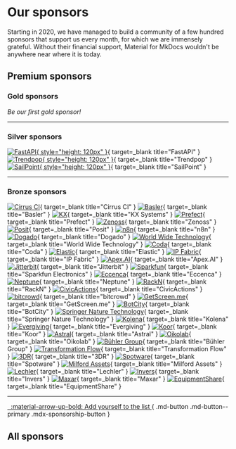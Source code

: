 # Our sponsors

Starting in 2020, we have managed to build a community of a few hundred sponsors
that support us every month, for which we are immensely grateful. Without their
financial support, Material for MkDocs wouldn't be anywhere near where it is
today.

<div class="mdx-premium" markdown>

## Premium sponsors

### Gold sponsors

_Be our first gold sponsor!_

----

### Silver sponsors

[![FastAPI]{ style="height: 120px" }](https://fastapi.tiangolo.com/){ target=_blank title="FastAPI" }
[![Trendpop]{ style="height: 120px" }](https://www.trendpop.com/){ target=_blank title="Trendpop" }
[![SailPoint]{ style="height: 120px" }](https://documentation.sailpoint.com/){ target=_blank title="SailPoint" }

----

### Bronze sponsors

[![Cirrus CI]](https://cirrus-ci.org/){ target=_blank title="Cirrus CI" }
[![Basler]](https://docs.baslerweb.com/){ target=_blank title="Basler" }
[![KX]](https://kx.com/){ target=_blank title="KX Systems" }
[![Prefect]](https://orion-docs.prefect.io/){ target=_blank title="Prefect" }
[![Zenoss]](https://zenoss.com/){ target=_blank title="Zenoss" }
[![Posit]](https://docs.posit.co){ target=_blank title="Posit" }
[![n8n]](https://n8n.io){ target=_blank title="n8n" }
[![Dogado]](https://www.dogado.de){ target=_blank title="Dogado" }
[![World Wide Technology]](https://wwt.com){ target=_blank title="World Wide Technology" }
[![Coda]](https://coda.io){ target=_blank title="Coda" }
[![Elastic]](https://elastic.co){ target=_blank title="Elastic" }
[![IP Fabric]](https://ipfabric.io/){ target=_blank title="IP Fabric" }
[![Apex.AI]](https://www.apex.ai/){ target=_blank title="Apex.AI" }
[![Jitterbit]](https://jitterbit.com/){ target=_blank title="Jitterbit" }
[![Sparkfun]](https://sparkfun.com/){ target=_blank title="Sparkfun Electronics" }
[![Eccenca]](https://eccenca.com/){ target=_blank title="Eccenca" }
[![Neptune]](https://neptune.ai/){ target=_blank title="Neptune" }
[![RackN]](https://rackn.com/){ target=_blank title="RackN" }
[![CivicActions]](https://civicactions.com/){ target=_blank title="CivicActions" }
[![bitcrowd]](https://bitcrowd.net/){ target=_blank title="bitcrowd" }
[![GetScreen.me]](https://getscreen.me/){ target=_blank title="GetScreen.me" }
[![BotCity]](https://botcity.dev/){ target=_blank title="BotCity" }
[![Springer Nature Technology]](https://www.springernature.com/gp){ target=_blank title="Springer Nature Technology" }
[![Kolena]](https://kolena.io/){ target=_blank title="Kolena" }
[![Evergiving]](https://www.evergiving.com/){ target=_blank title="Evergiving" }
[![Koor]](https://koor.tech/){ target=_blank title="Koor" }
[![Astral]](https://astral.sh/){ target=_blank title="Astral" }
[![Oikolab]](https://oikolab.com/){ target=_blank title="Oikolab" }
[![Bühler Group]](https://www.buhlergroup.com/){ target=_blank title="Bühler Group" }
[![Transformation Flow]](https://transformationflow.io/){ target=_blank title="Transformation Flow" }
[![3DR]](https://3dr.com/){ target=_blank title="3DR" }
[![Spotware]](https://spotware.com/){ target=_blank title="Spotware" }
[![Milford Assets]](https://milfordasset.com/){ target=_blank title="Milford Assets" }
[![Lechler]](https://www.lechler.com/){ target=_blank title="Lechler" }
[![Invers]](https://invers.com/){ target=_blank title="Invers" }
[![Maxar]](https://maxar.com/){ target=_blank title="Maxar" }
[![EquipmentShare]](https://www.equipmentshare.com/){ target=_blank title="EquipmentShare" }

</div>

  [FastAPI]: https://raw.githubusercontent.com/squidfunk/mkdocs-material/master/.github/assets/sponsors/sponsor-fastapi.png
  [Trendpop]: https://raw.githubusercontent.com/squidfunk/mkdocs-material/master/.github/assets/sponsors/sponsor-trendpop.png
  [Cirrus CI]: https://raw.githubusercontent.com/squidfunk/mkdocs-material/master/.github/assets/sponsors/sponsor-cirrus-ci.png
  [Basler]: https://raw.githubusercontent.com/squidfunk/mkdocs-material/master/.github/assets/sponsors/sponsor-basler.png
  [KX]: https://raw.githubusercontent.com/squidfunk/mkdocs-material/master/.github/assets/sponsors/sponsor-kx.png
  [Prefect]: https://raw.githubusercontent.com/squidfunk/mkdocs-material/master/.github/assets/sponsors/sponsor-prefect.png
  [Zenoss]: https://raw.githubusercontent.com/squidfunk/mkdocs-material/master/.github/assets/sponsors/sponsor-zenoss.png
  [Posit]: https://raw.githubusercontent.com/squidfunk/mkdocs-material/master/.github/assets/sponsors/sponsor-posit.png
  [n8n]: https://raw.githubusercontent.com/squidfunk/mkdocs-material/master/.github/assets/sponsors/sponsor-n8n.png
  [Dogado]: https://raw.githubusercontent.com/squidfunk/mkdocs-material/master/.github/assets/sponsors/sponsor-dogado.png
  [World Wide Technology]: https://raw.githubusercontent.com/squidfunk/mkdocs-material/master/.github/assets/sponsors/sponsor-wwt.png
  [Coda]: https://raw.githubusercontent.com/squidfunk/mkdocs-material/master/.github/assets/sponsors/sponsor-coda.png
  [Elastic]: https://raw.githubusercontent.com/squidfunk/mkdocs-material/master/.github/assets/sponsors/sponsor-elastic.png
  [IP Fabric]: https://raw.githubusercontent.com/squidfunk/mkdocs-material/master/.github/assets/sponsors/sponsor-ip-fabric.png
  [Apex.AI]: https://raw.githubusercontent.com/squidfunk/mkdocs-material/master/.github/assets/sponsors/sponsor-apex-ai.png
  [Jitterbit]: https://raw.githubusercontent.com/squidfunk/mkdocs-material/master/.github/assets/sponsors/sponsor-jitterbit.png
  [Sparkfun]: https://raw.githubusercontent.com/squidfunk/mkdocs-material/master/.github/assets/sponsors/sponsor-sparkfun.png
  [Eccenca]: https://raw.githubusercontent.com/squidfunk/mkdocs-material/master/.github/assets/sponsors/sponsor-eccenca.png
  [Neptune]: https://raw.githubusercontent.com/squidfunk/mkdocs-material/master/.github/assets/sponsors/sponsor-neptune-ai.png
  [Cash App]: https://raw.githubusercontent.com/squidfunk/mkdocs-material/master/.github/assets/sponsors/sponsor-cashapp.png
  [RackN]: https://raw.githubusercontent.com/squidfunk/mkdocs-material/master/.github/assets/sponsors/sponsor-rackn.png
  [CivicActions]: https://raw.githubusercontent.com/squidfunk/mkdocs-material/master/.github/assets/sponsors/sponsor-civic-actions.png
  [bitcrowd]: https://raw.githubusercontent.com/squidfunk/mkdocs-material/master/.github/assets/sponsors/sponsor-bitcrowd.png
  [GetScreen.me]: https://raw.githubusercontent.com/squidfunk/mkdocs-material/master/.github/assets/sponsors/sponsor-getscreenme.png
  [BotCity]: https://raw.githubusercontent.com/squidfunk/mkdocs-material/master/.github/assets/sponsors/sponsor-botcity.png
  [Springer Nature Technology]: https://raw.githubusercontent.com/squidfunk/mkdocs-material/master/.github/assets/sponsors/sponsor-sn-technology.png
  [Kolena]: https://raw.githubusercontent.com/squidfunk/mkdocs-material/master/.github/assets/sponsors/sponsor-kolena.png
  [Evergiving]: https://raw.githubusercontent.com/squidfunk/mkdocs-material/master/.github/assets/sponsors/sponsor-evergiving.png
  [Koor]: https://raw.githubusercontent.com/squidfunk/mkdocs-material/master/.github/assets/sponsors/sponsor-koor.png
  [Astral]: https://raw.githubusercontent.com/squidfunk/mkdocs-material/master/.github/assets/sponsors/sponsor-astral.png
  [Oikolab]: https://raw.githubusercontent.com/squidfunk/mkdocs-material/master/.github/assets/sponsors/sponsor-oikolab.png
  [Bühler Group]: https://raw.githubusercontent.com/squidfunk/mkdocs-material/master/.github/assets/sponsors/sponsor-buhler.png
  [Transformation Flow]: https://raw.githubusercontent.com/squidfunk/mkdocs-material/master/.github/assets/sponsors/sponsor-transformationflow.png
  [3DR]: https://raw.githubusercontent.com/squidfunk/mkdocs-material/master/.github/assets/sponsors/sponsor-3dr.png
  [Spotware]: https://raw.githubusercontent.com/squidfunk/mkdocs-material/master/.github/assets/sponsors/sponsor-spotware.png
  [Milford Assets]: https://raw.githubusercontent.com/squidfunk/mkdocs-material/master/.github/assets/sponsors/sponsor-milford.png
  [Lechler]: https://raw.githubusercontent.com/squidfunk/mkdocs-material/master/.github/assets/sponsors/sponsor-lechler.png
  [SailPoint]: https://raw.githubusercontent.com/squidfunk/mkdocs-material/master/.github/assets/sponsors/sponsor-sailpoint.png
  [Invers]: https://raw.githubusercontent.com/squidfunk/mkdocs-material/master/.github/assets/sponsors/sponsor-invers.png
  [Maxar]: https://raw.githubusercontent.com/squidfunk/mkdocs-material/master/.github/assets/sponsors/sponsor-maxar.png
  [EquipmentShare]: https://raw.githubusercontent.com/squidfunk/mkdocs-material/master/.github/assets/sponsors/sponsor-equipmentshare.png

<hr />

[&nbsp; :material-arrow-up-bold: Add yourself to the list <span class="mdx-sponsorship-count" data-mdx-component="sponsorship-count"></span>][sponsoring-tiers]{ .md-button .md-button--primary .mdx-sponsorship-button }

  [sponsoring-tiers]: sponsoring-tiers.md

## All sponsors

<div class="mdx-sponsorship" data-mdx-component="sponsorship" hidden>
  <div class="mdx-sponsorship__list"></div>
  <small>
    If you sponsor publicly, you're automatically added here with a link to
    your profile and avatar to show your support for Material for MkDocs.
    Alternatively, if you wish to keep your sponsorship private, you'll be a
    silent +1. You can select visibility during checkout and change it
    afterwards.
  </small>
</div>
